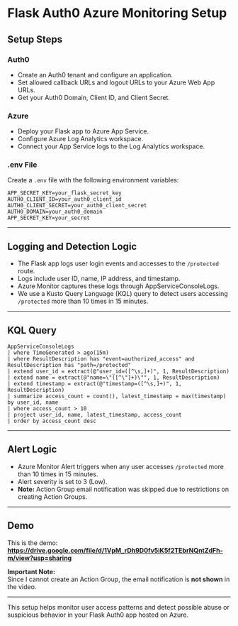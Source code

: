 <!-- Repo  
https://github.com/degu0055/25S_CST8919_Assignment_1  
to push git push azure main:master -->

# Flask Auth0 Azure Monitoring Setup

## Setup Steps

### Auth0
- Create an Auth0 tenant and configure an application.
- Set allowed callback URLs and logout URLs to your Azure Web App URLs.
- Get your Auth0 Domain, Client ID, and Client Secret.

### Azure
- Deploy your Flask app to Azure App Service.
- Configure Azure Log Analytics workspace.
- Connect your App Service logs to the Log Analytics workspace.

### .env File
Create a `.env` file with the following environment variables:

```
APP_SECRET_KEY=your_flask_secret_key
AUTH0_CLIENT_ID=your_auth0_client_id
AUTH0_CLIENT_SECRET=your_auth0_client_secret
AUTH0_DOMAIN=your_auth0_domain
APP_SECRET_KEY=your_secret
```

---

## Logging and Detection Logic

- The Flask app logs user login events and accesses to the `/protected` route.
- Logs include user ID, name, IP address, and timestamp.
- Azure Monitor captures these logs through AppServiceConsoleLogs.
- We use a Kusto Query Language (KQL) query to detect users accessing `/protected` more than 10 times in 15 minutes.

---

## KQL Query

```kql
AppServiceConsoleLogs
| where TimeGenerated > ago(15m)
| where ResultDescription has "event=authorized_access" and ResultDescription has "path=/protected"
| extend user_id = extract(@"user_id=([^\s,]+)", 1, ResultDescription)
| extend name = extract(@"name=\"([^\"]+)\"", 1, ResultDescription)
| extend timestamp = extract(@"timestamp=([^\s,]+)", 1, ResultDescription)
| summarize access_count = count(), latest_timestamp = max(timestamp) by user_id, name
| where access_count > 10
| project user_id, name, latest_timestamp, access_count
| order by access_count desc
```

---

## Alert Logic

- Azure Monitor Alert triggers when any user accesses `/protected` more than 10 times in 15 minutes.
- Alert severity is set to 3 (Low).
- **Note:** Action Group email notification was skipped due to restrictions on creating Action Groups.

---

## Demo

This is the demo:  
**https://drive.google.com/file/d/1VpM_rDh9D0fv5iK5f2TEbrNQntZdFh-m/view?usp=sharing**

**Important Note:**  
Since I cannot create an Action Group, the email notification is **not shown** in the video.

---

This setup helps monitor user access patterns and detect possible abuse or suspicious behavior in your Flask Auth0 app hosted on Azure.
